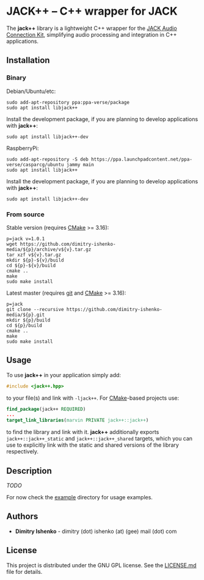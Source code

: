 # JACK++ – C++ wrapper for JACK

The **jack++** library is a lightweight C++ wrapper for the [JACK Audio Connection Kit](https://jackaudio.org/), simplifying audio processing and integration in C++ applications.

## Installation

### Binary

Debian/Ubuntu/etc:

```shell
sudo add-apt-repository ppa:ppa-verse/package
sudo apt install libjack++
```

Install the development package, if you are planning to develop applications with **jack++**:
```shell
sudo apt install libjack++-dev
```

RaspberryPi:

```shell
sudo add-apt-repository -S deb https://ppa.launchpadcontent.net/ppa-verse/casparcg/ubuntu jammy main
sudo apt install libjack++
```

Install the development package, if you are planning to develop applications with **jack++**:
```shell
sudo apt install libjack++-dev
```

### From source

Stable version (requires [CMake](https://cmake.org/) >= 3.16):

```shell
p=jack v=1.0.1
wget https://github.com/dimitry-ishenko-media/${p}/archive/v${v}.tar.gz
tar xzf v${v}.tar.gz
mkdir ${p}-${v}/build
cd ${p}-${v}/build
cmake ..
make
sudo make install
```

Latest master (requires [git](https://git-scm.com/) and [CMake](https://cmake.org/) >= 3.16):

```shell
p=jack
git clone --recursive https://github.com/dimitry-ishenko-media/${p}.git
mkdir ${p}/build
cd ${p}/build
cmake ..
make
sudo make install
```

## Usage

To use **jack++** in your application simply add:

```c++
#include <jack++.hpp>
```

to your file(s) and link with `-ljack++`. For [CMake](https://cmake.org/)-based projects use:

```cmake
find_package(jack++ REQUIRED)
...
target_link_libraries(marvin PRIVATE jack++::jack++)
```

to find the library and link with it. **jack++** additionally exports `jack++::jack++_static` and `jack++::jack++_shared` targets, which you can use to explicitly link with the static and shared versions of the library respectively.

## Description

_TODO_

For now check the [example](./example/) directory for usage examples.

## Authors

* **Dimitry Ishenko** - dimitry (dot) ishenko (at) (gee) mail (dot) com

## License

This project is distributed under the GNU GPL license. See the
[LICENSE.md](LICENSE.md) file for details.
